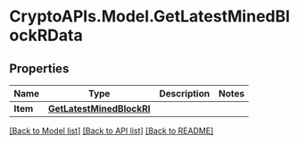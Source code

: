 # CryptoAPIs.Model.GetLatestMinedBlockRData

## Properties

Name | Type | Description | Notes
------------ | ------------- | ------------- | -------------
**Item** | [**GetLatestMinedBlockRI**](GetLatestMinedBlockRI.md) |  | 

[[Back to Model list]](../README.md#documentation-for-models) [[Back to API list]](../README.md#documentation-for-api-endpoints) [[Back to README]](../README.md)

